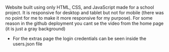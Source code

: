 Website built using only HTML, CSS, and JavaScript made for a school project. It is responsive for desktop and tablet but not for mobile (there was no point for me to make it more responsive for my purpose). For some reason in the github deployment you cant se the video from the home page (it is just a gray background)
- For the extras page the login credentials can be seen inside the users.json file
